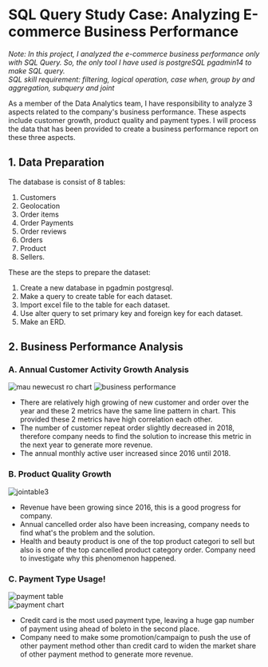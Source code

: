 # SQL Query Study Case: Analyzing E-commerce Business Performance


*Note: In this project, I analyzed the e-commerce business performance only with SQL Query. So, the only tool I have used is postgreSQL pgadmin14 to make SQL query.* <br>
*SQL skill requirement: filtering, logical operation, case when, group by and aggregation, subquery and joint*

As a member of the Data Analytics team, I have responsibility to analyze 3 aspects related to the company's business performance.
These aspects include customer growth, product quality and payment types.
I will process the data that has been provided to create a business performance report on these three aspects.

## 1. Data Preparation
The database is consist of 8 tables:
1. Customers
2. Geolocation
3. Order items
4. Order Payments
5. Order reviews
6. Orders
7. Product
8. Sellers.

These are the steps to prepare the dataset: <br>
1. Create a new database in pgadmin postgresql. <br>
2. Make a query to create table for each dataset.
3. Import excel file to the table for each dataset.
4. Use alter query to set primary key and foreign key for each dataset.
5. Make an ERD.

## 2. Business Performance Analysis
### A. Annual Customer Activity Growth Analysis
![mau newecust ro chart](https://user-images.githubusercontent.com/116500936/207510870-c8827aa9-7d20-488c-8806-a0284028ba5f.png)
![business performance](https://user-images.githubusercontent.com/116500936/207508812-fc4be134-e47a-43cf-8d26-26f984ae536e.png)
- There are relatively high growing of new customer and order over the year and these 2 metrics have the same line pattern in chart. This provided these 2 metrics have high correlation each other.
- The number of customer repeat order slightly decreased in 2018, therefore company needs to find the solution to increase this metric in the next year to generate more revenue. 
- The annual monthly active user increased since 2016 until 2018.

### B. Product Quality Growth
![jointable3](https://user-images.githubusercontent.com/116500936/207509111-d8d70441-db4a-4c75-a759-8ad0c22bb74d.png)
- Revenue have been growing since 2016, this is a good progress for company.
- Annual cancelled order also have been increasing, company needs to find what's the problem and the solution.
- Health and beauty product is one of the top product categori to sell but also is one of the top cancelled product category order. Company need to investigate why this phenomenon happened. 

### C. Payment Type Usage!
![payment table](https://user-images.githubusercontent.com/116500936/207509257-c82b969f-a4b4-495c-8067-267ead4816e7.png) <br>
![payment chart](https://user-images.githubusercontent.com/116500936/207509288-33650c66-b90d-453a-a2c4-02cafabb7fff.png)
- Credit card is the most used payment type, leaving a huge gap number of payment using ahead of boleto in the second place.
- Company need to make some promotion/campaign to push the use of other payment method other than credit card to widen the market share of other payment method to generate more revenue.






